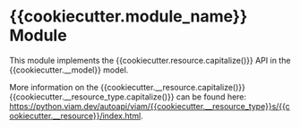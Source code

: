 # {{cookiecutter.module_name}} Module

This module implements the {{cookiecutter.resource.capitalize()}} API in the {{cookiecutter.__model}} model.

More information on the {{cookiecutter.__resource.capitalize()}} {{cookiecutter.__resource_type.capitalize()}} can be found here: https://python.viam.dev/autoapi/viam/{{cookiecutter.__resource_type}}s/{{cookiecutter.__resource}}/index.html.

